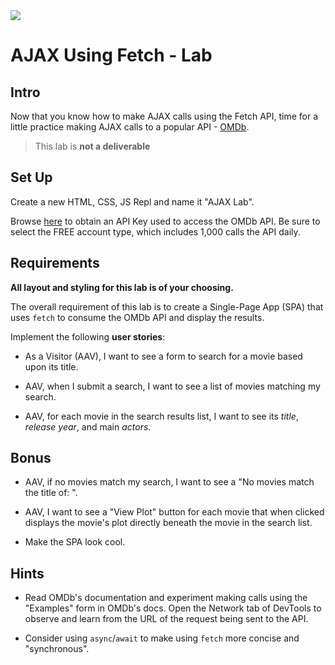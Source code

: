 <img src="https://i.imgur.com/XIbnaV8.jpg">

# AJAX Using Fetch - Lab

## Intro

Now that you know how to make AJAX calls using the Fetch API, time for a little practice making AJAX calls to a popular API - [OMDb](http://www.omdbapi.com/).

> This lab is **not a deliverable**

## Set Up

Create a new HTML, CSS, JS Repl and name it "AJAX Lab".

Browse [here](http://www.omdbapi.com/apikey.aspx) to obtain an API Key used to access the OMDb API. Be sure to select the FREE account type, which includes 1,000 calls the API daily.

## Requirements

**All layout and styling for this lab is of your choosing.**

The overall requirement of this lab is to create a Single-Page App (SPA) that uses `fetch` to consume the OMDb API and display the results.

Implement the following **user stories**:

- As a Visitor (AAV), I want to see a form to search for a movie based upon its title.

- AAV, when I submit a search, I want to see a list of movies matching my search.

- AAV, for each movie in the search results list, I want to see its _title_, _release year_, and main _actors_.

## Bonus

- AAV, if no movies match my search, I want to see a "No movies match the title of: <insert search title here>".

- AAV, I want to see a "View Plot" button for each movie that when clicked displays the movie's plot directly beneath the movie in the search list.

- Make the SPA look cool.

## Hints

- Read OMDb's documentation and experiment making calls using the "Examples" form in OMDb's docs. Open the Network tab of DevTools to observe and learn from the URL of the request being sent to the API.

- Consider using `async`/`await` to make using `fetch` more concise and "synchronous".